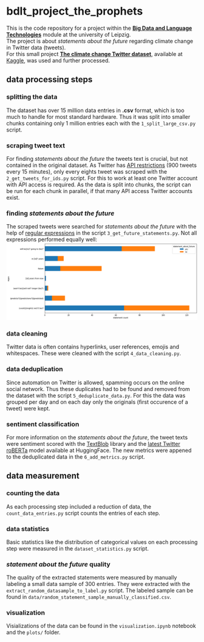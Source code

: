 # bdlt_project_the_prophets
This is the code repository for a project within the [**Big Data and Language Technologies**](https://temir.org/teaching/big-data-and-language-technologies-ss22/big-data-and-language-technologies-ss22.html) module at the university of Leipzig. <br>
The project is about *statements about the future* regarding climate change in Twitter data (tweets). <br>
For this small project [**The climate change Twitter dataset**](https://doi.org/10.1016/j.eswa.2022.117541), available at [Kaggle](https://www.kaggle.com/datasets/deffro/the-climate-change-twitter-dataset), was used and further processed.


## data processing steps
### splitting the data
The dataset has over 15 million data entries in **.csv** format, which is too much to handle for most standard hardware. Thus it was split into smaller chunks containing only 1 million entries each with the `1_split_large_csv.py` script.

### scraping tweet text
For finding *statements about the future* the tweets text is crucial, but not contained in the original dataset. As Twitter has [API restrictions](https://developer.twitter.com/en/docs/twitter-api/rate-limits) (900 tweets every 15 minutes), only every eights tweet was scraped with the `2_get_tweets_for_ids.py` script. For this to work at least one Twitter account with API access is required. As the data is split into chunks, the script can be run for each chunk in parallel, if that many API access Twitter accounts exist.

### finding *statements about the future*
The scraped tweets were searched for *statements about the future* with the help of [regular expressions](https://en.wikipedia.org/wiki/Regular_expression) in the script `3_get_future_statements.py`. Not all expressions performed equally well:
![regex_performance](plots/regex_count.png)

### data cleaning
Twitter data is often contains hyperlinks, user references, emojis and whitespaces. These were cleaned with the script `4_data_cleaning.py`.

### data deduplication
Since automation on Twitter is allowed, spamming occurs on the online social network. Thus these duplicates had to be found and removed from the dataset with the script `5_deduplicate_data.py`. For this the data was grouped per day and on each day only the originals (first occurence of a tweet) were kept.

### sentiment classification
For more information on the *statements about the future*, the tweet texts were sentiment scored with the [TextBlob](https://textblob.readthedocs.io/en/dev/) library and the [latest Twitter roBERTa](https://huggingface.co/cardiffnlp/twitter-roberta-base-sentiment-latest) model available at HuggingFace. The new metrics were appened to the deduplicated data in the `6_add_metrics.py` script.


## data measurement
### counting the data
As each processing step included a reduction of data, the `count_data_entries.py` script counts the entries of each step.

### data statistics
Basic statistics like the distribution of categorical values on each processing step were measured in the `dataset_statistics.py` script.

### *statement about the future* quality
The quality of the extracted statements were measured by manually labeling a small data sample of 300 entries. They were extracted with the `extract_random_datasample_to_label.py` script. The labeled sample can be found in `data/random_statement_sample_manually_classified.csv`.

### visualization
Visializations of the data can be found in the `visualization.ipynb` notebook and the `plots/` folder.